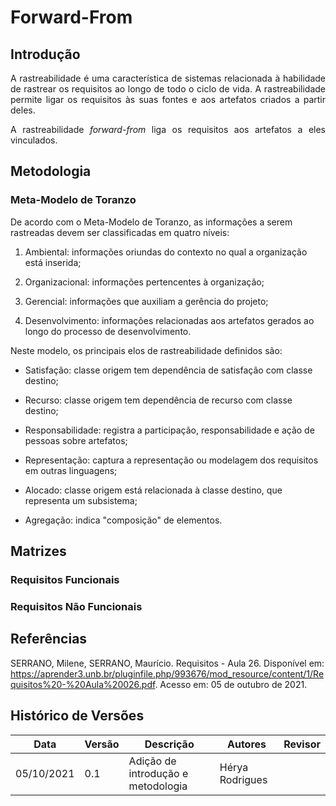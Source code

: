 # Forward-From

## Introdução
<p align="justify">A rastreabilidade é uma característica de sistemas relacionada à habilidade de rastrear os requisitos ao longo de todo o ciclo de vida. A rastreabilidade permite ligar os requisitos às suas fontes e aos artefatos criados a partir deles.</p>

<p align="justify"> A rastreabilidade <i>forward-from</i> liga os requisitos aos artefatos a eles vinculados.</p>

## Metodologia
### Meta-Modelo de Toranzo
De acordo com o Meta-Modelo de Toranzo, as informações a serem rastreadas devem ser classificadas em quatro níveis:

1. Ambiental: informações oriundas do contexto no qual a organização está inserida;

2. Organizacional: informações pertencentes à organização;

3. Gerencial: informações que auxiliam a gerência do projeto;

4. Desenvolvimento: informações relacionadas aos artefatos gerados ao longo do processo de desenvolvimento.

Neste modelo, os principais elos de rastreabilidade definidos são:

* Satisfação: classe origem tem dependência de satisfação com classe destino;

* Recurso: classe origem tem dependência de recurso com classe destino; 

* Responsabilidade: registra a participação, responsabilidade e ação de pessoas sobre artefatos;

* Representação: captura a representação ou modelagem dos requisitos em outras linguagens;

* Alocado: classe origem está relacionada à classe destino, que representa um subsistema;

* Agregação: indica "composição" de elementos.


## Matrizes
### Requisitos Funcionais

### Requisitos Não Funcionais

## Referências 
SERRANO, Milene, SERRANO, Maurício. Requisitos - Aula 26. Disponível em: <https://aprender3.unb.br/pluginfile.php/993676/mod_resource/content/1/Requisitos%20-%20Aula%20026.pdf>. Acesso em: 05 de outubro de 2021.

## Histórico de Versões

| Data       | Versão | Descrição                                     | Autores          | Revisor          |
| ---------- | ------ | --------------------------------------------- | ---------------- | ---------------- |
| 05/10/2021 | 0.1    | Adição de introdução e metodologia            | Hérya Rodrigues  |                  |


